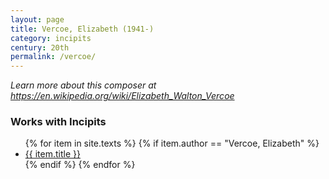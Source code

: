 ```yaml
---
layout: page
title: Vercoe, Elizabeth (1941-)
category: incipits
century: 20th
permalink: /vercoe/
---
```


*Learn more about this composer at <a href="https://en.wikipedia.org/wiki/Elizabeth_Walton_Vercoe" target="_blank">https://en.wikipedia.org/wiki/Elizabeth_Walton_Vercoe</a>*
<br/>

### Works with Incipits
<ul class="texts">
    {% for item in site.texts %}
      {% if item.author == "Vercoe, Elizabeth" %}
          <li class="text-title">
          <a href="{{ site.baseurl }}{{ item.url }}">
        {{ item.title }}
              </a>
    </li>
      {% endif %}
    {% endfor %}
</ul>